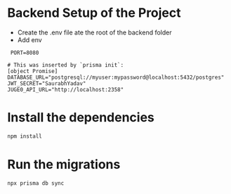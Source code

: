 # Backend Setup of the Project 
- Create the .env file ate the root of the backend folder
- Add env 
```
 PORT=8080

# This was inserted by `prisma init`:
[object Promise]
DATABASE_URL="postgresql://myuser:mypassword@localhost:5432/postgres"
JWT_SECRET="SaurabhYadav"
JUGE0_API_URL="http://localhost:2358" 

```

# Install the dependencies
```bash
npm install
``` 
# Run the migrations
```bash
npx prisma db sync
``` 
